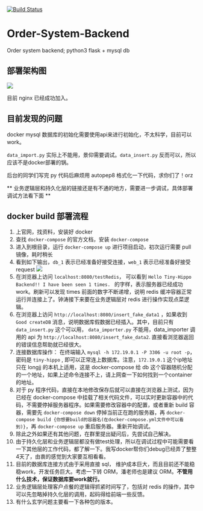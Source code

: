 [![Build Status](https://travis-ci.org/rookies-sysu/Order-System-Backend.svg?branch=docker)](https://travis-ci.org/rookies-sysu/Order-System-Backend)

# Order-System-Backend
Order system backend; python3 flask + mysql db

## 部署架构图

![](https://raw.githubusercontent.com/rookies-sysu/Dashboard/master/imgs/deployment_img.png)

目前 nginx 已经成功加入。

## 目前发现的问题

docker mysql 数据库的初始化需要使用api来进行初始化，不太科学，目前可以work。

`data_import.py` 实际上不能用，景仰需要调试。`data_insert.py` 反而可以，所以应该不是docker部署的锅。

后台的同学们写完 py 代码后麻烦用 autopep8 格式化一下代码，求你们了！orz


** 业务逻辑层和持久化层的链接还是有不通的地方，需要进一步调试，具体部署调试方法看下面 **


## docker build 部署流程

1. 上官网，找资料，安装好 docker
2. 查找 `docker-compose` 的官方文档，安装 `docker-compose`
3. 进入到根目录，运行 `docker-compose up` 进行项目启动，初次运行需要 pull 镜像，耗时稍长
4. 看到如下输出，`db_1` 表示已经准备好接受连接，`web_1` 表示已经准备好接受 request ![](https://raw.githubusercontent.com/rookies-sysu/Dashboard/master/imgs/docker-compose-flask-mysql-res.png)
5. 在浏览器上访问 `localhost:8080/testRedis`， 可以看到 `Hello Tiny-Hippo Backend!! I have been seen 1 times. ` 的字样，表示服务器已经成功work。刷新可以发现 times 前面的数字不断递增，说明 redis 缓冲容器正常运行并连接上了。钟涛接下来要在业务逻辑层对 redis 进行操作实现点菜逻辑。
6. 在浏览器上访问 `http://localhost:8080/insert_fake_data1` ，如果收到 `Good createDB` 消息，说明数据库假数据已经插入。其中，目前只有 `data_insert.py` 这个可以用， `data_importer.py` 不能用，data_importer 调用的 api 为 `http://localhost:8080/insert_fake_data2`. 直接看浏览器返回的错误信息帮助就已经很大。
7. 连接数据库操作： 在终端输入 `mysql -h 172.19.0.1 -P 3306 -u root -p`， 密码是 `tiny-hippo` , 即可以正常连上数据库。注意，`172.19.0.1` 这个ip地址只在 longjj 的本机上适用，这是 docker-compose 给 db 这个容器随机分配的一个地址，如果上述命令连接不上，请上网查一下如何找到一个container的地址。
8. 对于 py 程序代码，直接在本地修改保存后就可以直接在浏览器上测试，因为已经在 docker-compose 中挂载了相关代码文件，可以实时更新容器中的代码，不需要停掉服务器程序。如果需要修改容器中的配置，或者重新 build 容器，需要先 `docker-compose down` 停掉当前正在跑的服务器，再 `docker-compose build {你想要build的容器名(在docker-compose.yml文件中可以看到)}`，再 `docker-compose up` 重启服务器。重新开始调试。
9. 除此之外如果还有其他问题，在群里提出疑问后，先尝试自己解决。
10. 由于持久化层和业务逻辑层都没有做test处理，所以在调试过程中可能需要看一下其他层的工作代码，都了解一下。我写docker帮你们debug已经弄了整整4天了，由衷的感觉到大家要互相看看。
11. 目前的数据库连接方式由于采用直接 sql， 维护成本巨大，而且目前还不能稳稳work，开发任务巨大。考虑一下转 ORM，潘老师也是建议 ORM。**不管用什么技术，保证数据库要work就行。**
12. 业务逻辑层处理客户点餐的逻辑得抓紧时间写了，包括对 redis 的操作，其中可以先忽略掉持久化层的调用，起码得给前端一些反馈。
13. 有什么玄学问题主要看一下各种包的版本。
